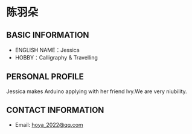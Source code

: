 # 陈羽朵

 ## BASIC INFORMATION

- ENGLISH NAME：Jessica
- HOBBY：Calligraphy & Travelling

## PERSONAL PROFILE

Jessica makes Arduino applying with her friend Ivy.We are very niubility.

 ## CONTACT INFORMATION

- Email: hoya_2022@qq.com